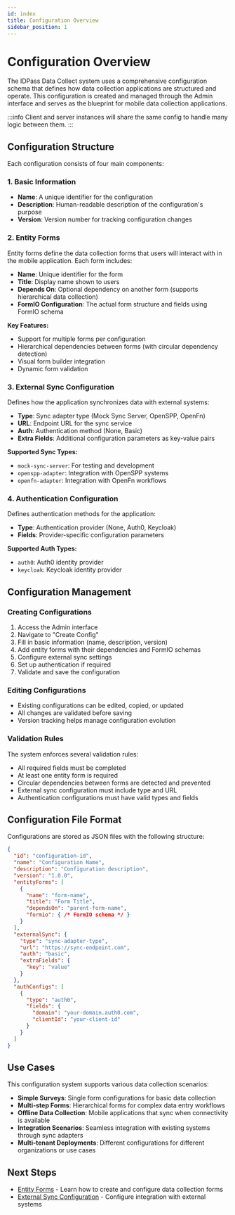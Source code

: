 ```yaml
---
id: index
title: Configuration Overview
sidebar_position: 1
---
```


# Configuration Overview

The IDPass Data Collect system uses a comprehensive configuration schema that defines how data collection applications are structured and operate. This configuration is created and managed through the Admin interface and serves as the blueprint for mobile data collection applications.

:::info
Client and server instances will share the same config to handle many logic between them.
:::


## Configuration Structure

Each configuration consists of four main components:

### 1. Basic Information
- **Name**: A unique identifier for the configuration
- **Description**: Human-readable description of the configuration's purpose
- **Version**: Version number for tracking configuration changes

### 2. Entity Forms
Entity forms define the data collection forms that users will interact with in the mobile application. Each form includes:

- **Name**: Unique identifier for the form
- **Title**: Display name shown to users
- **Depends On**: Optional dependency on another form (supports hierarchical data collection)
- **FormIO Configuration**: The actual form structure and fields using FormIO schema

**Key Features:**
- Support for multiple forms per configuration
- Hierarchical dependencies between forms (with circular dependency detection)
- Visual form builder integration
- Dynamic form validation

### 3. External Sync Configuration
Defines how the application synchronizes data with external systems:

- **Type**: Sync adapter type (Mock Sync Server, OpenSPP, OpenFn)
- **URL**: Endpoint URL for the sync service
- **Auth**: Authentication method (None, Basic)
- **Extra Fields**: Additional configuration parameters as key-value pairs

**Supported Sync Types:**
- `mock-sync-server`: For testing and development
- `openspp-adapter`: Integration with OpenSPP systems
- `openfn-adapter`: Integration with OpenFn workflows

### 4. Authentication Configuration
Defines authentication methods for the application:

- **Type**: Authentication provider (None, Auth0, Keycloak)
- **Fields**: Provider-specific configuration parameters

**Supported Auth Types:**
- `auth0`: Auth0 identity provider
- `keycloak`: Keycloak identity provider

## Configuration Management

### Creating Configurations
1. Access the Admin interface
2. Navigate to "Create Config"
3. Fill in basic information (name, description, version)
4. Add entity forms with their dependencies and FormIO schemas
5. Configure external sync settings
6. Set up authentication if required
7. Validate and save the configuration

### Editing Configurations
- Existing configurations can be edited, copied, or updated
- All changes are validated before saving
- Version tracking helps manage configuration evolution

### Validation Rules
The system enforces several validation rules:
- All required fields must be completed
- At least one entity form is required
- Circular dependencies between forms are detected and prevented
- External sync configuration must include type and URL
- Authentication configurations must have valid types and fields

## Configuration File Format

Configurations are stored as JSON files with the following structure:

```json
{
  "id": "configuration-id",
  "name": "Configuration Name",
  "description": "Configuration description",
  "version": "1.0.0",
  "entityForms": [
    {
      "name": "form-name",
      "title": "Form Title",
      "dependsOn": "parent-form-name",
      "formio": { /* FormIO schema */ }
    }
  ],
  "externalSync": {
    "type": "sync-adapter-type",
    "url": "https://sync-endpoint.com",
    "auth": "basic",
    "extraFields": {
      "key": "value"
    }
  },
  "authConfigs": [
    {
      "type": "auth0",
      "fields": {
        "domain": "your-domain.auth0.com",
        "clientId": "your-client-id"
      }
    }
  ]
}
```

## Use Cases

This configuration system supports various data collection scenarios:

- **Simple Surveys**: Single form configurations for basic data collection
- **Multi-step Forms**: Hierarchical forms for complex data entry workflows
- **Offline Data Collection**: Mobile applications that sync when connectivity is available
- **Integration Scenarios**: Seamless integration with existing systems through sync adapters
- **Multi-tenant Deployments**: Different configurations for different organizations or use cases

## Next Steps

- [Entity Forms](./entity-forms.md) - Learn how to create and configure data collection forms
- [External Sync Configuration](./external-sync.md) - Configure integration with external systems

<!-- - [Installation Guide](./installation.md) - Learn how to set up the system
- [Form Builder Guide](./form-builder.md) - Create dynamic forms using FormIO
- [Authentication Setup](./authentication.md) - Set up user authentication -->

